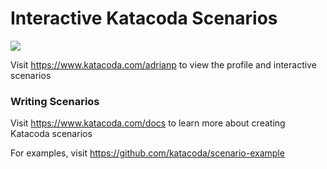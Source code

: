 # Interactive Katacoda Scenarios

[![](http://shields.katacoda.com/katacoda/adrianp/count.svg)](https://www.katacoda.com/adrianp "Get your profile on Katacoda.com")

Visit https://www.katacoda.com/adrianp to view the profile and interactive scenarios

### Writing Scenarios
Visit https://www.katacoda.com/docs to learn more about creating Katacoda scenarios

For examples, visit https://github.com/katacoda/scenario-example
